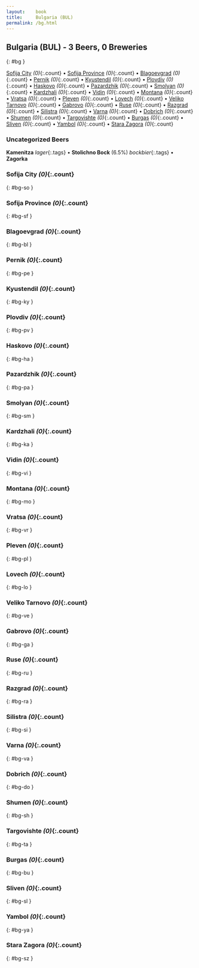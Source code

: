 ```yaml
---
layout:    book
title:     Bulgaria (BUL)
permalink: /bg.html
---
```


## Bulgaria (BUL) - 3 Beers, 0 Breweries
{: #bg }


[Sofija City](#bg-so) _(0)_{:.count} • [Sofija Province](#bg-sf) _(0)_{:.count} • [Blagoevgrad](#bg-bl) _(0)_{:.count} • [Pernik](#bg-pe) _(0)_{:.count} • [Kyustendil](#bg-ky) _(0)_{:.count} • [Plovdiv](#bg-pv) _(0)_{:.count} • [Haskovo](#bg-ha) _(0)_{:.count} • [Pazardzhik](#bg-pa) _(0)_{:.count} • [Smolyan](#bg-sm) _(0)_{:.count} • [Kardzhali](#bg-ka) _(0)_{:.count} • [Vidin](#bg-vi) _(0)_{:.count} • [Montana](#bg-mo) _(0)_{:.count} • [Vratsa](#bg-vr) _(0)_{:.count} • [Pleven](#bg-pl) _(0)_{:.count} • [Lovech](#bg-lo) _(0)_{:.count} • [Veliko Tarnovo](#bg-ve) _(0)_{:.count} • [Gabrovo](#bg-ga) _(0)_{:.count} • [Ruse](#bg-ru) _(0)_{:.count} • [Razgrad](#bg-ra) _(0)_{:.count} • [Silistra](#bg-si) _(0)_{:.count} • [Varna](#bg-va) _(0)_{:.count} • [Dobrich](#bg-do) _(0)_{:.count} • [Shumen](#bg-sh) _(0)_{:.count} • [Targovishte](#bg-ta) _(0)_{:.count} • [Burgas](#bg-bu) _(0)_{:.count} • [Sliven](#bg-sl) _(0)_{:.count} • [Yambol](#bg-ya) _(0)_{:.count} • [Stara Zagora](#bg-sz) _(0)_{:.count}

### Uncategorized Beers

**Kamenitza**  _lager_{:.tags}  • 
**Stolichno Bock** (6.5%) _bockbier_{:.tags}  • 
**Zagorka**   




### Sofija City _(0)_{:.count}
{: #bg-so }




<div class='columns2' markdown='1'>


</div>





### Sofija Province _(0)_{:.count}
{: #bg-sf }




<div class='columns2' markdown='1'>


</div>





### Blagoevgrad _(0)_{:.count}
{: #bg-bl }




<div class='columns2' markdown='1'>


</div>





### Pernik _(0)_{:.count}
{: #bg-pe }




<div class='columns2' markdown='1'>


</div>





### Kyustendil _(0)_{:.count}
{: #bg-ky }




<div class='columns2' markdown='1'>


</div>





### Plovdiv _(0)_{:.count}
{: #bg-pv }




<div class='columns2' markdown='1'>


</div>





### Haskovo _(0)_{:.count}
{: #bg-ha }




<div class='columns2' markdown='1'>


</div>





### Pazardzhik _(0)_{:.count}
{: #bg-pa }




<div class='columns2' markdown='1'>


</div>





### Smolyan _(0)_{:.count}
{: #bg-sm }




<div class='columns2' markdown='1'>


</div>





### Kardzhali _(0)_{:.count}
{: #bg-ka }




<div class='columns2' markdown='1'>


</div>





### Vidin _(0)_{:.count}
{: #bg-vi }




<div class='columns2' markdown='1'>


</div>





### Montana _(0)_{:.count}
{: #bg-mo }




<div class='columns2' markdown='1'>


</div>





### Vratsa _(0)_{:.count}
{: #bg-vr }




<div class='columns2' markdown='1'>


</div>





### Pleven _(0)_{:.count}
{: #bg-pl }




<div class='columns2' markdown='1'>


</div>





### Lovech _(0)_{:.count}
{: #bg-lo }




<div class='columns2' markdown='1'>


</div>





### Veliko Tarnovo _(0)_{:.count}
{: #bg-ve }




<div class='columns2' markdown='1'>


</div>





### Gabrovo _(0)_{:.count}
{: #bg-ga }




<div class='columns2' markdown='1'>


</div>





### Ruse _(0)_{:.count}
{: #bg-ru }




<div class='columns2' markdown='1'>


</div>





### Razgrad _(0)_{:.count}
{: #bg-ra }




<div class='columns2' markdown='1'>


</div>





### Silistra _(0)_{:.count}
{: #bg-si }




<div class='columns2' markdown='1'>


</div>





### Varna _(0)_{:.count}
{: #bg-va }




<div class='columns2' markdown='1'>


</div>





### Dobrich _(0)_{:.count}
{: #bg-do }




<div class='columns2' markdown='1'>


</div>





### Shumen _(0)_{:.count}
{: #bg-sh }




<div class='columns2' markdown='1'>


</div>





### Targovishte _(0)_{:.count}
{: #bg-ta }




<div class='columns2' markdown='1'>


</div>





### Burgas _(0)_{:.count}
{: #bg-bu }




<div class='columns2' markdown='1'>


</div>





### Sliven _(0)_{:.count}
{: #bg-sl }




<div class='columns2' markdown='1'>


</div>





### Yambol _(0)_{:.count}
{: #bg-ya }




<div class='columns2' markdown='1'>


</div>





### Stara Zagora _(0)_{:.count}
{: #bg-sz }




<div class='columns2' markdown='1'>


</div>




 
